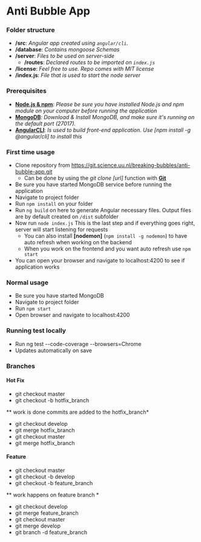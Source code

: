 # Anti Bubble App 

### Folder structure

+ **/src**: *Angular app created using ```angular/cli```.*
+ **/database**: *Contains mongoose Schemas*
+ **/server**: *Files to be used on server-side*
    * **/routes**: *Declared routes to be imported on ```index.js```*
+ **/license**: *Feel free to use. Repo comes with MIT license* 
+ **/index.js**: *File that is used to start the node server*


### Prerequisites

+ **[Node.js & npm](https://nodejs.org/en/download/)**: *Please be sure you have installed Node.js and npm module on your computer before running the application*
+ **[MongoDB](https://www.mongodb.com/download-center)**: *Download & Install MongoDB, and make sure it's running on the default port (27017).*
+ **[AngularCLI](https://cli.angular.io/)**: *Is used to build front-end application. Use [npm install -g @angular/cli] to install this*


### First time usage

+ Clone repository from https://git.science.uu.nl/breaking-bubbles/anti-bubble-app.git
    + Can be done by using the *git clone [url]* function with **[Git](https://git-scm.com/)**
+ Be sure you have started MongoDB service before running the application
+ Navigate to project folder
+ Run ```npm install``` on your folder
+ Run ```ng build``` on here to generate Angular necessary files. Output files are by default created on ```/dist``` subfolder
+ Now run ```node index.js``` This is the last step and if everything goes right, server will start listening for requests
    + You can also install **[nodemon]** (```npm install -g nodemon```) to have auto refresh when working on the backend
    + When you work on the frontend and you want auto refresh use ```npm start```
+ You can open your browser and navigate to localhost:4200 to see if application works

### Normal usage
+ Be sure you have started MongoDB
+ Navigate to project folder
+ Run ```npm start```
+ Open browser and navigate to localhost:4200


### Running test locally
+ Run ng test --code-coverage --browsers=Chrome
+ Updates automatically on save

### Branches

#### Hot Fix
+ git checkout master
+ git checkout -b hotfix_branch

** work is done commits are added to the hotfix_branch*

+ git checkout develop
+ git merge hotfix_branch
+ git checkout master
+ git merge hotfix_branch

#### Feature
+ git checkout master
+ git checkout -b develop
+ git checkout -b feature_branch

** work happens on feature branch *

+ git checkout develop
+ git merge feature_branch
+ git checkout master
+ git merge develop
+ git branch -d feature_branch
